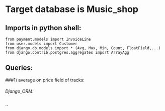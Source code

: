 
# Target database is Music_shop
## Imports in python shell:
```from product.models import Trak
from payment.models import InvoiceLine
from user.models import Customer
from django.db.models import * (Avg, Max, Min, Count, FloatField,...)
from django.contrib.postgres.aggregates import ArrayAgg
```

## Queries:
###1) average on price field of tracks:
###### Django_ORM:
``
